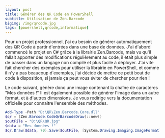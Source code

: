 ```yaml
---
layout: post
title: Générer des QR Code en PowerShell
subtitle: Utilisation de Zen.Barcode
bigimg: /img/qrcode.jpg
tags: [powershell,qrcode,informatique]
---
```

Pour un projet professionnel, j'ai eu besoin de générer automatiquement des QR Code à partir d'entrées dans une base de données. J'ai d'abord commencé le projet en C# grâce à la librairie Zen.Barcode, mais vu qu'il fallait apporter des modifications régulièrement au code, il était plus simple de passer dans un langage non compilé et plus facile à déployer. J'ai vite fait chercher des exemples pour utiliser la librairie en PowerShell, et comme il n'y a pas beaucoup d'exemples, j'ai décidé de mettre ce petit bout de code à disposition, si jamais ça peut vous éviter de chercher pour rien ! 

Le code suivant, génère donc une image contenant la chaîne de caractères "Mes données !"
Il est également possible de générer l'image dans un autre format, et à d'autres dimensions. Je vous redirige vers la documentation officielle pour connaitre l'ensemble des méthodes. 

```powershell
Add-Type -Path "D:\QR\Zen.Barcode.Core.dll" 
$qr = [Zen.Barcode.CodeQrBarcodeDraw]::new()
$outFile = "D:\QR\QR.jpg"
$data = "Mes données !"
$qr.Draw($data, 70).Save($outFile, [System.Drawing.Imaging.ImageFormat]::Jpeg)
```
